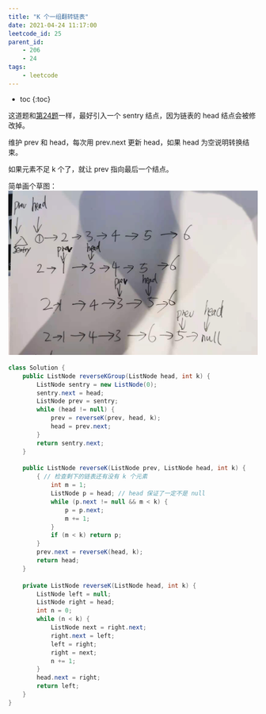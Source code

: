 ```yaml
---
title: "K 个一组翻转链表"
date: 2021-04-24 11:17:00
leetcode_id: 25
parent_id:
    - 206
    - 24
tags:
    - leetcode
---
```


* toc
{:toc}

这道题和[第24题](/leetcode/24)一样，最好引入一个 sentry 结点，因为链表的 head 结点会被修改掉。

维护 prev 和 head，每次用 prev.next 更新 head，如果 head 为空说明转换结束。

如果元素不足 k 个了，就让 prev 指向最后一个结点。

简单画个草图：
![](/img/leetcode-25.jpeg)
```java
class Solution {
    public ListNode reverseKGroup(ListNode head, int k) {
        ListNode sentry = new ListNode(0);
        sentry.next = head;
        ListNode prev = sentry;
        while (head != null) {
            prev = reverseK(prev, head, k);
            head = prev.next;
        }
        return sentry.next;
    }

    public ListNode reverseK(ListNode prev, ListNode head, int k) {
        { // 检查剩下的链表还有没有 k 个元素
            int m = 1;
            ListNode p = head; // head 保证了一定不是 null
            while (p.next != null && m < k) {
                p = p.next;
                m += 1;
            }
            if (m < k) return p;
        }
        prev.next = reverseK(head, k);
        return head;
    }

    private ListNode reverseK(ListNode head, int k) {
        ListNode left = null;
        ListNode right = head;
        int n = 0;
        while (n < k) {
            ListNode next = right.next;
            right.next = left;
            left = right;
            right = next;
            n += 1;
        }
        head.next = right;
        return left;
    }
}
```